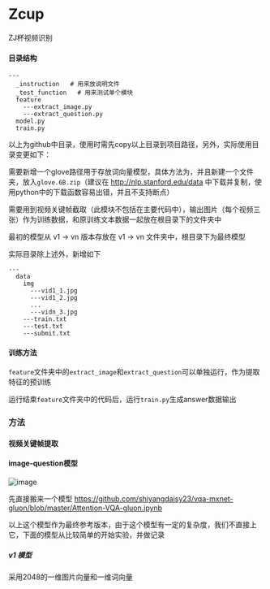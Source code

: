 # Zcup
ZJ杯视频识别

#### 目录结构
    ---
      _instruction   # 用来放说明文件
      _test_function   # 用来测试单个模块      
      feature
        ---extract_image.py 
        ---extract_question.py  
      model.py
      train.py
      
以上为github中目录，使用时需先copy以上目录到项目路径，另外，实际使用目录变更如下：

需要新增一个glove路径用于存放词向量模型，具体方法为，并且新建一个文件夹，放入`glove.6B.zip`（建议在 http://nlp.stanford.edu/data 中下载并复制，使用python中的下载函数容易出错，并且不支持断点）

需要用到视频关键帧截取（此模块不包括在主要代码中），输出图片（每个视频三张）作为训练数据，和原训练文本数据一起放在根目录下的文件夹中

最初的模型从 v1 -> vn 版本存放在 v1 -> vn 文件夹中，根目录下为最终模型

实际目录除上述外，新增如下
    
    ---
      data
        img
          ---vid1_1.jpg
          ---vid1_2.jpg
          ...
          ---vidn_3.jpg
        ---train.txt
        ---test.txt
        ---submit.txt

#### 训练方法
`feature`文件夹中的`extract_image`和`extract_question`可以单独运行，作为提取特征的预训练

运行结束`feature`文件夹中的代码后，运行`train.py`生成answer数据输出
      
### 方法
      
#### 视频关键帧提取      
   
#### image-question模型

![image](https://github.com/SummerLitchy/Zcup/blob/master/_instruction/VQA-attention.png)

先直接搬来一个模型 https://github.com/shiyangdaisy23/vqa-mxnet-gluon/blob/master/Attention-VQA-gluon.ipynb

以上这个模型作为最终参考版本，由于这个模型有一定的复杂度，我们不直接上它，下面的模型从比较简单的开始实验，并做记录

##### v1 模型
采用2048的一维图片向量和一维词向量
